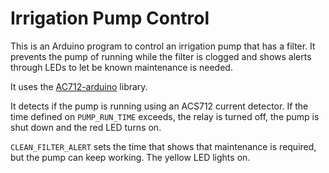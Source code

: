 Irrigation Pump Control
=======================

This is an Arduino program to control an irrigation pump that has a filter. It prevents the pump of running while the filter is clogged and shows alerts through LEDs to let be known maintenance is needed.

It uses the [AC712-arduino](https://github.com/rkoptev/ACS712-arduino) library.

It detects if the pump is running using an ACS712 current detector. If the time defined on `PUMP_RUN_TIME` exceeds, the relay is turned off, the pump is shut down and the red LED turns on.

`CLEAN_FILTER_ALERT` sets the time that shows that maintenance is required, but the pump can keep working. The yellow LED lights on.
